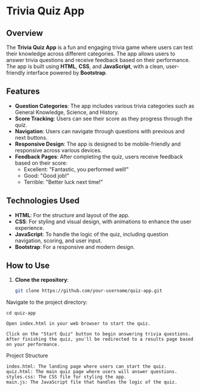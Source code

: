 # Trivia Quiz App

## Overview

The **Trivia Quiz App** is a fun and engaging trivia game where users can test their knowledge across different categories. The app allows users to answer trivia questions and receive feedback based on their performance. The app is built using **HTML**, **CSS**, and **JavaScript**, with a clean, user-friendly interface powered by **Bootstrap**.

## Features

- **Question Categories**: The app includes various trivia categories such as General Knowledge, Science, and History.
- **Score Tracking**: Users can see their score as they progress through the quiz.
- **Navigation**: Users can navigate through questions with previous and next buttons.
- **Responsive Design**: The app is designed to be mobile-friendly and responsive across various devices.
- **Feedback Pages**: After completing the quiz, users receive feedback based on their score:
  - Excellent: "Fantastic, you performed well!"
  - Good: "Good job!"
  - Terrible: "Better luck next time!"

## Technologies Used

- **HTML**: For the structure and layout of the app.
- **CSS**: For styling and visual design, with animations to enhance the user experience.
- **JavaScript**: To handle the logic of the quiz, including question navigation, scoring, and user input.
- **Bootstrap**: For a responsive and modern design.
  
## How to Use

1. **Clone the repository**:
   ```bash
   git clone https://github.com/your-username/quiz-app.git
Navigate to the project directory:

    cd quiz-app

    Open index.html in your web browser to start the quiz.

    Click on the "Start Quiz" button to begin answering trivia questions. After finishing the quiz, you'll be redirected to a results page based on your performance.

Project Structure

    index.html: The landing page where users can start the quiz.
    quiz.html: The main quiz page where users will answer questions.
    styles.css: The CSS file for styling the app.
    main.js: The JavaScript file that handles the logic of the quiz.


